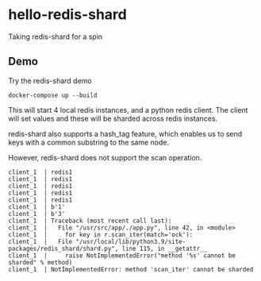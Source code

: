 # hello-redis-shard
Taking redis-shard for a spin

## Demo
Try the redis-shard demo

```
docker-compose up --build
```

This will start 4 local redis instances, and a python redis client. The client will set values and these will be sharded across redis instances.

redis-shard also supports a hash_tag feature, which enables us to send keys with a common substring to the same node.

However, redis-shard does not support the scan operation.

```
client_1  | redis1
client_1  | redis1
client_1  | redis1
client_1  | redis1
client_1  | redis1
client_1  | b'1'
client_1  | b'3'
client_1  | Traceback (most recent call last):
client_1  |   File "/usr/src/app/./app.py", line 42, in <module>
client_1  |     for key in r.scan_iter(match='ock'):
client_1  |   File "/usr/local/lib/python3.9/site-packages/redis_shard/shard.py", line 115, in __getattr__
client_1  |     raise NotImplementedError("method '%s' cannot be sharded" % method)
client_1  | NotImplementedError: method 'scan_iter' cannot be sharded
```